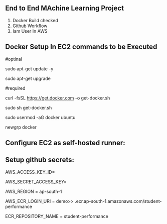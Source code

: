 ## End to End MAchine Learning Project

1. Docker Build checked
2. Github Workflow
3. Iam User In AWS

## Docker Setup In EC2 commands to be Executed

#optinal

sudo apt-get update -y

sudo apt-get upgrade

#required

curl -fsSL https://get.docker.com -o get-docker.sh

sudo sh get-docker.sh

sudo usermod -aG docker ubuntu

newgrp docker

## Configure EC2 as self-hosted runner:

## Setup github secrets:

AWS_ACCESS_KEY_ID=

AWS_SECRET_ACCESS_KEY=

AWS_REGION = ap-south-1

AWS_ECR_LOGIN_URI = demo>>  .ecr.ap-south-1.amazonaws.com/student-performance

<!-- 573210378896.dkr.ecr.ap-south-1.amazonaws.com/student-performance -->

ECR_REPOSITORY_NAME = student-performance

